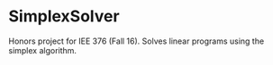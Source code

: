 # SimplexSolver
Honors project for IEE 376 (Fall 16). Solves linear programs using the simplex algorithm.
